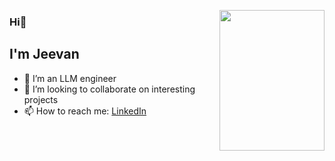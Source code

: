 <img src="https://i.pinimg.com/originals/4a/7c/82/4a7c82f1225811fee292489f489c3770.gif" width=168 height=225 align="right"></img>

### Hi👋
## I'm Jeevan

- 🌱 I’m an LLM engineer
- 👯 I’m looking to collaborate on interesting projects
- 📫 How to reach me: [LinkedIn]([https://www.linkedin.com/in/kpsreenath/](https://www.linkedin.com/in/jeevan-kumar-0b951b252/))

<!--
**sreenath-kp/sreenath-kp** is a ✨ _special_ ✨ repository because its `README.md` (this file) appears on your GitHub profile.

Here are some ideas to get you started:

- 🔭 I’m currently working on ...
- 🌱 I’m currently learning ...
- 👯 I’m looking to collaborate on ...
- 🤔 I’m looking for help with ...
- 💬 Ask me about ...
- 📫 How to reach me: ...
- 😄 Pronouns: ...
- ⚡ Fun fact: ...
-->
